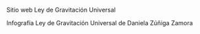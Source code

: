 Sitio web Ley de Gravitación Universal

Infografía Ley de Gravitación Universal de Daniela Zúñiga Zamora